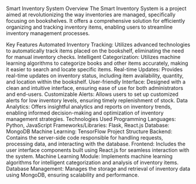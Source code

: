 Smart Inventory System
Overview
The Smart Inventory System is a project aimed at revolutionizing the way inventories are managed, specifically focusing on bookshelves. It offers a comprehensive solution for efficiently organizing and tracking inventory items, enabling users to streamline inventory management processes.

Key Features
Automated Inventory Tracking: Utilizes advanced technologies to automatically track items placed on the bookshelf, eliminating the need for manual inventory checks.
Intelligent Categorization: Utilizes machine learning algorithms to categorize books and other items accurately, making it easier to search and locate specific items.
Real-time Updates: Provides real-time updates on inventory status, including item availability, quantity, and location within the bookshelf.
User-friendly Interface: Designed with a clean and intuitive interface, ensuring ease of use for both administrators and end-users.
Customizable Alerts: Allows users to set up customized alerts for low inventory levels, ensuring timely replenishment of stock.
Data Analytics: Offers insightful analytics and reports on inventory trends, enabling informed decision-making and optimization of inventory management strategies.
Technologies Used
Programming Languages: Python, JavaScript
Frameworks/Libraries: Flask, React.js
Database: MongoDB
Machine Learning: TensorFlow
Project Structure
Backend: Contains the server-side code responsible for handling requests, processing data, and interacting with the database.
Frontend: Includes the user interface components built using React.js for seamless interaction with the system.
Machine Learning Module: Implements machine learning algorithms for intelligent categorization and analysis of inventory items.
Database Management: Manages the storage and retrieval of inventory data using MongoDB, ensuring scalability and performance.
